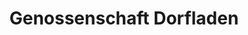 ---
title: "Genossenschaft Dorfladen"
url: /saanenmoeser/genossenschaft-dorfladen/
shop: Lebensmittel
---